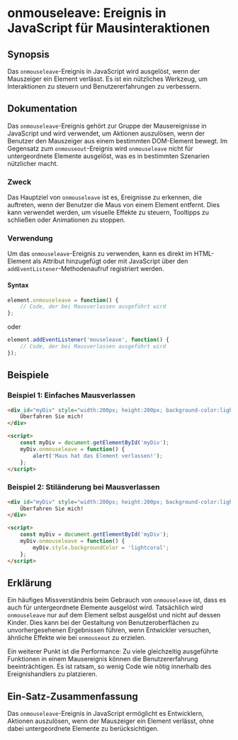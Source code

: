 <!--
Meta Description: # onmouseleave: Ereignis in JavaScript für Mausinteraktionen ## Synopsis Das `onmouseleave`-Ereignis in JavaScript wird ausgelöst, wenn der Mauszeiger...
Meta Keywords: onmouseleave, element, mydiv, der, javascript
-->

# onmouseleave: Ereignis in JavaScript für Mausinteraktionen

## Synopsis
Das `onmouseleave`-Ereignis in JavaScript wird ausgelöst, wenn der Mauszeiger ein Element verlässt. Es ist ein nützliches Werkzeug, um Interaktionen zu steuern und Benutzererfahrungen zu verbessern.

## Dokumentation
Das `onmouseleave`-Ereignis gehört zur Gruppe der Mausereignisse in JavaScript und wird verwendet, um Aktionen auszulösen, wenn der Benutzer den Mauszeiger aus einem bestimmten DOM-Element bewegt. Im Gegensatz zum `onmouseout`-Ereignis wird `onmouseleave` nicht für untergeordnete Elemente ausgelöst, was es in bestimmten Szenarien nützlicher macht.

### Zweck
Das Hauptziel von `onmouseleave` ist es, Ereignisse zu erkennen, die auftreten, wenn der Benutzer die Maus von einem Element entfernt. Dies kann verwendet werden, um visuelle Effekte zu steuern, Tooltipps zu schließen oder Animationen zu stoppen.

### Verwendung
Um das `onmouseleave`-Ereignis zu verwenden, kann es direkt im HTML-Element als Attribut hinzugefügt oder mit JavaScript über den `addEventListener`-Methodenaufruf registriert werden.

#### Syntax
```javascript
element.onmouseleave = function() {
    // Code, der bei Mausverlassen ausgeführt wird
};
```
oder
```javascript
element.addEventListener('mouseleave', function() {
    // Code, der bei Mausverlassen ausgeführt wird
});
```

## Beispiele
### Beispiel 1: Einfaches Mausverlassen
```html
<div id="myDiv" style="width:200px; height:200px; background-color:lightblue;">
    Überfahren Sie mich!
</div>

<script>
    const myDiv = document.getElementById('myDiv');
    myDiv.onmouseleave = function() {
        alert('Maus hat das Element verlassen!');
    };
</script>
```

### Beispiel 2: Stiländerung bei Mausverlassen
```html
<div id="myDiv" style="width:200px; height:200px; background-color:lightgreen;">
    Überfahren Sie mich!
</div>

<script>
    const myDiv = document.getElementById('myDiv');
    myDiv.onmouseleave = function() {
        myDiv.style.backgroundColor = 'lightcoral';
    };
</script>
```

## Erklärung
Ein häufiges Missverständnis beim Gebrauch von `onmouseleave` ist, dass es auch für untergeordnete Elemente ausgelöst wird. Tatsächlich wird `onmouseleave` nur auf dem Element selbst ausgelöst und nicht auf dessen Kinder. Dies kann bei der Gestaltung von Benutzeroberflächen zu unvorhergesehenen Ergebnissen führen, wenn Entwickler versuchen, ähnliche Effekte wie bei `onmouseout` zu erzielen. 

Ein weiterer Punkt ist die Performance: Zu viele gleichzeitig ausgeführte Funktionen in einem Mausereignis können die Benutzererfahrung beeinträchtigen. Es ist ratsam, so wenig Code wie nötig innerhalb des Ereignishandlers zu platzieren.

## Ein-Satz-Zusammenfassung
Das `onmouseleave`-Ereignis in JavaScript ermöglicht es Entwicklern, Aktionen auszulösen, wenn der Mauszeiger ein Element verlässt, ohne dabei untergeordnete Elemente zu berücksichtigen.